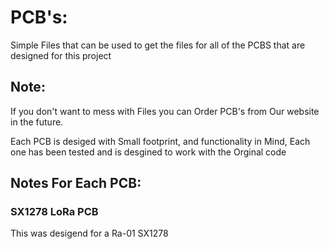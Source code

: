 # PCB's:
Simple Files that can be used to get the files for all of the PCBS that are designed for this project

## Note:
If you don't want to mess with Files you can Order PCB's from Our website in the future.

Each PCB is desiged with Small footprint, and functionality in Mind, Each one has been tested and is desgined to work with the Orginal code


## Notes For Each PCB:


### SX1278 LoRa PCB
This was desigend for a Ra-01 SX1278
